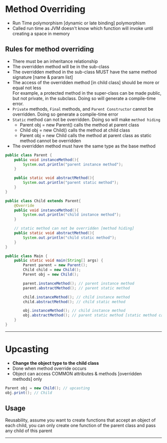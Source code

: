 # Method Overriding
- Run Time polymorphism [dynamic or late binding] polymorphism
- Called run time as JVM doesn't know which function will invoke until creating a space in memory

## Rules for method overriding
- There must be an inheritance relationship
- The overridden method will be in the sub-class
- The overridden method in the sub-class MUST have the same method signature [name & param list]
- The access of the overridden method [in child class] should be more or equal not less </br> For example, a protected method in the super-class can be made public, but not private, in the subclass. Doing so will generate a compile-time error.
- `Private` methods, `Final` methods, and `Parent Constructor` cannot be overridden. Doing so generate a compile-time error
- `Static` method can not be overridden. Doing so will make `method hiding`
  - Parent obj = new Parent() calls the method at parent class
  - Child obj = new Child() calls the method at child class
  - Parent obj = new Child calls the method at parent class as static method cannot be overridden
- The overridden method must have the same type as the base method

```java
public class Parent {
    public void instanceMethod(){
        System.out.println("parent instance method");
    }

    public static void abstractMethod(){
        System.out.println("parent static method");
    }
}
```
```java
public class Child extends Parent{
    @Override
    public void instanceMethod(){
        System.out.println("child instance method");
    }

    // static method can not be overridden [method hiding]
    public static void abstractMethod(){
        System.out.println("child static method");
    }
}
```
```java
public class Main {
    public static void main(String[] args) {
        Parent parent = new Parent();
        Child child = new Child();
        Parent obj = new Child();

        parent.instanceMethod(); // parent instance method
        parent.abstractMethod(); // parent static method

        child.instanceMethod(); // child instance method
        child.abstractMethod(); // child static method

        obj.instanceMethod(); // child instance method
        obj.abstractMethod(); // parent static method [static method cannot be overridden]
    }
}
```

---
# Upcasting
- **Change the object type to the child class**
- Done when method override occurs
- Object can access COMMON attributes & methods [overridden methods] only

```java
Parent obj = new Child(); // upcasting
obj.print(); // Child
```
## Usage
Reusability, assume you want to create functions that accept an object of each child, you can only create one function of the parent class and pass any child of this parent

---
